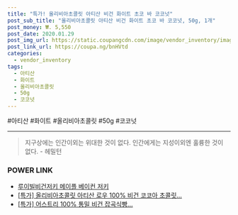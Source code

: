 ```yaml
--- 
title: "특가! 올리비아초콜릿 아티산 비건 화이트 초코 바 코코넛" 
post_sub_title: "올리비아초콜릿 아티산 비건 화이트 초코 바 코코넛, 50g, 1개" 
post_money: ₩. 5,550 
post_date: 2020.01.29 
post_img_url: https://static.coupangcdn.com/image/vendor_inventory/images/2018/10/11/10/0/8f85c9bf-ad59-4810-92f8-f43f547a1db3.jpg 
post_link_url: https://coupa.ng/bnHVtd 
categories: 
  - vendor_inventory 
tags: 
  - 아티산 
  - 화이트 
  - 올리비아초콜릿 
  - 50g 
  - 코코넛 
--- 
```

  #아티산 #화이트 #올리비아초콜릿 #50g #코코넛 
<hr> 

> 지구상에는 인간이외는 위대한 것이 없다. 인간에게는 지성이외엔 훌륭한 것이 없다. - 헤밀턴 


### POWER LINK

* <a href="https://blog.naver.com/fasyy4321/221789526692" target="_blank">루이빌비건저키 메이플 베이컨 저키</a>
* <a href="https://blog.naver.com/an0733/221789564690" target="_blank">[특가] 올리비아초콜릿 아티산 로우 100% 비건 코코아 초콜릿...</a>
* <a href="https://blog.naver.com/sakai111/221790408988" target="_blank">[특가] 어스트리 100% 통밀 비건 잡곡식빵...</a>
